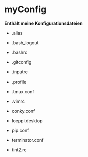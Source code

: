 # myConfig #

**Enthält meine Konfigurationsdateien**

* .alias  
* .bash_logout  
* .bashrc  
* .gitconfig  
* .inputrc  
* .profile  
* .tmux.conf  
* .vimrc  

* conky.conf  
* loeppi.desktop  
* pip.conf  
* terminator.conf  
* tint2.rc  
